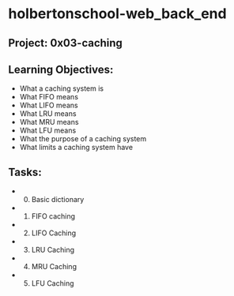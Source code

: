 # holbertonschool-web_back_end
## Project: 0x03-caching

## Learning Objectives:
* What a caching system is
* What FIFO means
* What LIFO means
* What LRU means
* What MRU means
* What LFU means
* What the purpose of a caching system
* What limits a caching system have

## Tasks:
* 0. Basic dictionary
* 1. FIFO caching
* 2. LIFO Caching
* 3. LRU Caching
* 4. MRU Caching
* 5. LFU Caching
